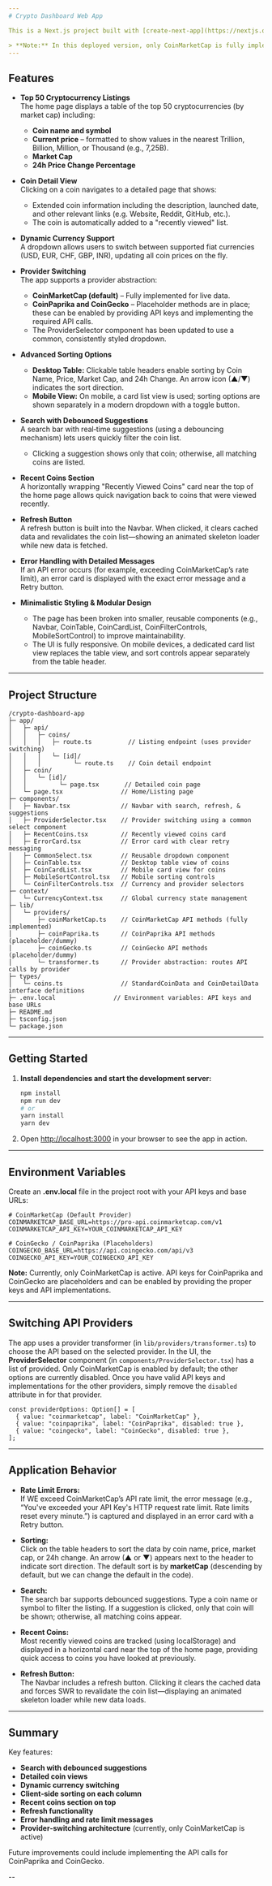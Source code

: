 ```yaml
---
# Crypto Dashboard Web App

This is a Next.js project built with [create-next-app](https://nextjs.org/docs/app/api-reference/cli/create-next-app), TypeScript, and Tailwind CSS. The app is a cryptocurrency dashboard that allows users to search and view detailed information about cryptocurrencies. It supports dynamic currency conversion and includes a provider‑switching architecture.

> **Note:** In this deployed version, only CoinMarketCap is fully implemented because I was unable to obtain API keys for CoinPaprika and CoinGecko. The other providers are available as placeholders in the code and can be enabled by providing the proper API keys and implementing the required API calls.
---
```


## Features

- **Top 50 Cryptocurrency Listings**  
  The home page displays a table of the top 50 cryptocurrencies (by market cap) including:
  - **Coin name and symbol**
  - **Current price** – formatted to show values in the nearest Trillion, Billion, Million, or Thousand (e.g., 7,25B).
  - **Market Cap**
  - **24h Price Change Percentage**

- **Coin Detail View**  
  Clicking on a coin navigates to a detailed page that shows:
  - Extended coin information including the description, launched date, and other relevant links (e.g. Website, Reddit, GitHub, etc.).
  - The coin is automatically added to a "recently viewed" list.

- **Dynamic Currency Support**  
  A dropdown allows users to switch between supported fiat currencies (USD, EUR, CHF, GBP, INR), updating all coin prices on the fly.

- **Provider Switching**  
  The app supports a provider abstraction:
  - **CoinMarketCap (default)** – Fully implemented for live data.
  - **CoinPaprika and CoinGecko** – Placeholder methods are in place; these can be enabled by providing API keys and implementing the required API calls.
  - The ProviderSelector component has been updated to use a common, consistently styled dropdown.

- **Advanced Sorting Options**  
  - **Desktop Table:** Clickable table headers enable sorting by Coin Name, Price, Market Cap, and 24h Change. An arrow icon (▲/▼) indicates the sort direction.  
  - **Mobile View:** On mobile, a card list view is used; sorting options are shown separately in a modern dropdown with a toggle button.

- **Search with Debounced Suggestions**  
  A search bar with real‑time suggestions (using a debouncing mechanism) lets users quickly filter the coin list.
  - Clicking a suggestion shows only that coin; otherwise, all matching coins are listed.

- **Recent Coins Section**  
  A horizontally wrapping "Recently Viewed Coins" card near the top of the home page allows quick navigation back to coins that were viewed recently.

- **Refresh Button**  
  A refresh button is built into the Navbar. When clicked, it clears cached data and revalidates the coin list—showing an animated skeleton loader while new data is fetched.

- **Error Handling with Detailed Messages**  
  If an API error occurs (for example, exceeding CoinMarketCap’s rate limit), an error card is displayed with the exact error message and a Retry button.

- **Minimalistic Styling & Modular Design**  
  - The page has been broken into smaller, reusable components (e.g., Navbar, CoinTable, CoinCardList, CoinFilterControls, MobileSortControl) to improve maintainability.
  - The UI is fully responsive. On mobile devices, a dedicated card list view replaces the table view, and sort controls appear separately from the table header.

---

## Project Structure

```
/crypto-dashboard-app
├─ app/
│   ├─ api/
│   │   ├─ coins/
│   │   │   ├─ route.ts          // Listing endpoint (uses provider switching)
│   │   │   └─ [id]/
│   │   │         └─ route.ts    // Coin detail endpoint
│   ├─ coin/
│   │   └─ [id]/
│   │         └─ page.tsx       // Detailed coin page
│   └─ page.tsx                // Home/Listing page
├─ components/
│   ├─ Navbar.tsx              // Navbar with search, refresh, & suggestions
│   ├─ ProviderSelector.tsx    // Provider switching using a common select component
│   ├─ RecentCoins.tsx         // Recently viewed coins card
│   ├─ ErrorCard.tsx           // Error card with clear retry messaging
│   ├─ CommonSelect.tsx        // Reusable dropdown component
│   ├─ CoinTable.tsx           // Desktop table view of coins 
│   ├─ CoinCardList.tsx        // Mobile card view for coins
│   ├─ MobileSortControl.tsx   // Mobile sorting controls
│   └─ CoinFilterControls.tsx  // Currency and provider selectors
├─ context/
│   └─ CurrencyContext.tsx     // Global currency state management
├─ lib/
│   └─ providers/
│       ├─ coinMarketCap.ts    // CoinMarketCap API methods (fully implemented)
│       ├─ coinPaprika.ts      // CoinPaprika API methods (placeholder/dummy)
│       ├─ coinGecko.ts        // CoinGecko API methods (placeholder/dummy)
│       └─ transformer.ts      // Provider abstraction: routes API calls by provider
├─ types/
│   └─ coins.ts                // StandardCoinData and CoinDetailData interface definitions
├─ .env.local                // Environment variables: API keys and base URLs
├─ README.md
├─ tsconfig.json
└─ package.json
```

---

## Getting Started

1. **Install dependencies and start the development server:**

   ```bash
   npm install
   npm run dev
   # or
   yarn install
   yarn dev
   ```

2. Open [http://localhost:3000](http://localhost:3000) in your browser to see the app in action.

---

## Environment Variables

Create an **.env.local** file in the project root with your API keys and base URLs:

```env
# CoinMarketCap (Default Provider)
COINMARKETCAP_BASE_URL=https://pro-api.coinmarketcap.com/v1
COINMARKETCAP_API_KEY=YOUR_COINMARKETCAP_API_KEY

# CoinGecko / CoinPaprika (Placeholders)
COINGECKO_BASE_URL=https://api.coingecko.com/api/v3
COINGECKO_API_KEY=YOUR_COINGECKO_API_KEY
```

**Note:** Currently, only CoinMarketCap is active. API keys for CoinPaprika and CoinGecko are placeholders and can be enabled by providing the proper keys and API implementations.

---

## Switching API Providers

The app uses a provider transformer (in `lib/providers/transformer.ts`) to choose the API based on the selected provider. In the UI, the **ProviderSelector** component (in `components/ProviderSelector.tsx`) has a list of provided. Only CoinMarketCap is enabled by default; the other options are currently disabled. Once you have valid API keys and implementations for the other providers, simply remove the `disabled` attribute in for that provider.

```tsx
const providerOptions: Option[] = [
  { value: "coinmarketcap", label: "CoinMarketCap" },
  { value: "coinpaprika", label: "CoinPaprika", disabled: true },
  { value: "coingecko", label: "CoinGecko", disabled: true },
];
```

---

## Application Behavior

- **Rate Limit Errors:**  
  If WE exceed CoinMarketCap’s API rate limit, the error message (e.g., “You've exceeded your API Key's HTTP request rate limit. Rate limits reset every minute.”) is captured and displayed in an error card with a Retry button.

- **Sorting:**  
  Click on the table headers to sort the data by coin name, price, market cap, or 24h change. An arrow (▲ or ▼) appears next to the header to indicate sort direction. The default sort is by **marketCap** (descending by default, but we can change the default in the code).

- **Search:**  
  The search bar supports debounced suggestions. Type a coin name or symbol to filter the listing. If a suggestion is clicked, only that coin will be shown; otherwise, all matching coins appear.

- **Recent Coins:**  
  Most recently viewed coins are tracked (using localStorage) and displayed in a horizontal card near the top of the home page, providing quick access to coins you have looked at previously.

- **Refresh Button:**  
  The Navbar includes a refresh button. Clicking it clears the cached data and forces SWR to revalidate the coin list—displaying an animated skeleton loader while new data loads.

---

## Summary

Key features:

- **Search with debounced suggestions**
- **Detailed coin views**
- **Dynamic currency switching**
- **Client‑side sorting on each column**
- **Recent coins section on top**
- **Refresh functionality**
- **Error handling and rate limit messages**
- **Provider‑switching architecture** (currently, only CoinMarketCap is active)

Future improvements could include implementing the API calls for CoinPaprika and CoinGecko.

--
